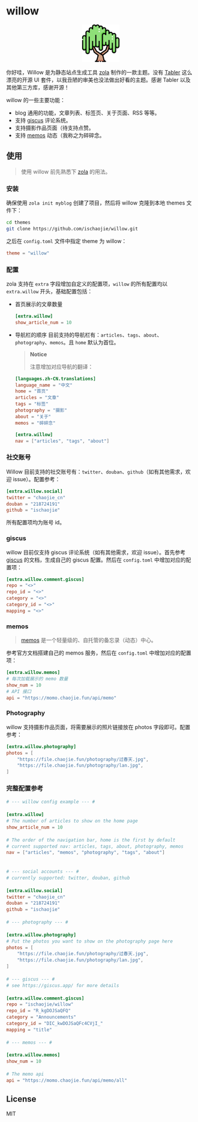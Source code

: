 # willow

<div align="center">
 <img src="static/images/logo.png" alt="logo" width="100">
</div>

你好哇，Willow 是为静态站点生成工具 [zola](https://www.getzola.org/) 制作的一款主题。没有 [Tabler](https://github.com/tabler/tabler) 这么漂亮的开源 UI 套件，以我丑陋的审美也没法做出好看的主题。感谢 Tabler 以及其他第三方库，感谢开源！

willow 的一些主要功能：

- blog 通用的功能，文章列表、标签页、关于页面、RSS 等等。
- 支持 [giscus](https://giscus.app/) 评论系统。
- 支持摄影作品页面（待支持点赞。
- 支持 [memos](https://github.com/usememos/memos) 动态（我称之为碎碎念。

## 使用

> 使用 willow 前先熟悉下 [zola](https://www.getzola.org/documentation/getting-started/overview/) 的用法。

### 安装

确保使用 `zola init myblog` 创建了项目，然后将 willow 克隆到本地 themes 文件下：

```bash
cd themes
git clone https://github.com/ischaojie/willow.git
```

之后在 `config.toml` 文件中指定 theme 为 willow：

```toml
theme = "willow"
```

### 配置

zola 支持在 `extra` 字段增加自定义的配置项，`willow` 的所有配置均以 `extra.willow` 开头，基础配置包括：

- 首页展示的文章数量

    ```toml
    [extra.willow]
    show_article_num = 10
    ```
- 导航栏的顺序
    目前支持的导航栏有：`articles`、`tags`、`about`、`photography`、`memos`。且 `home` 默认为首位。

    > **Notice**
    >
    > 注意增加对应导航的翻译：
    ```toml
    [languages.zh-CN.translations]
    language_name = "中文"
    home = "首页"
    articles = "文章"
    tags = "标签"
    photography = "摄影"
    about = "关于"
    memos = "碎碎念"
    ```

    ```toml
    [extra.willow]
    nav = ["articles", "tags", "about"]
    ```


### 社交账号
Willow 目前支持的社交账号有：`twitter`、`douban`、`github`（如有其他需求，欢迎 issue）。配置参考：

```toml
[extra.willow.social]
twitter = "chaojie_cn"
douban = "218724191"
github = "ischaojie"
```

所有配置项均为账号 id。

### giscus

willow 目前仅支持 giscus 评论系统（如有其他需求，欢迎 issue）。首先参考 [giscus](https://giscus.app/) 的文档，生成自己的 giscus 配置。然后在 `config.toml` 中增加对应的配置项：

```toml
[extra.willow.comment.giscus]
repo = "<>"
repo_id = "<>"
category = "<>"
category_id = "<>"
mapping = "<>"

```

### memos

> [memos](https://github.com/usememos/memos) 是一个轻量级的、自托管的备忘录（动态）中心。

参考官方文档搭建自己的 memos 服务，然后在 `config.toml` 中增加对应的配置项：

```toml
[extra.willow.memos]
# 每次加载展示的 memo 数量
show_num = 10
# API 接口
api = "https://momo.chaojie.fun/api/memo"

```

### Photography

willow 支持摄影作品页面，将需要展示的照片链接放在 photos 字段即可。配置参考：

```toml
[extra.willow.photography]
photos = [
    "https://file.chaojie.fun/photography/过春天.jpg",
    "https://file.chaojie.fun/photography/lan.jpg",
]
```

### 完整配置参考

```toml
# --- willow config example --- #

[extra.willow]
# The number of articles to show on the home page
show_article_num = 10

# The order of the navigation bar, home is the first by default
# current supported nav: articles, tags, about, photography, memos
nav = ["articles", "memos", "photography", "tags", "about"]


# --- social accounts --- #
# currently supported: twitter, douban, github

[extra.willow.social]
twitter = "chaojie_cn"
douban = "218724191"
github = "ischaojie"

# --- photography --- #

[extra.willow.photography]
# Put the photos you want to show on the photography page here
photos = [
    "https://file.chaojie.fun/photography/过春天.jpg",
    "https://file.chaojie.fun/photography/lan.jpg",
]

# --- giscus --- #
# see https://giscus.app/ for more details

[extra.willow.comment.giscus]
repo = "ischaojie/willow"
repo_id = "R_kgDOJSaQFQ"
category = "Announcements"
category_id = "DIC_kwDOJSaQFc4CVjI_"
mapping = "title"

# --- memos --- #

[extra.willow.memos]
show_num = 10

# The memo api
api = "https://momo.chaojie.fun/api/memo/all"
```

## License

MIT
